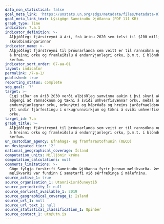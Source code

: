 ```yaml
---
data_non_statistical: false
goal_meta_link: 'https://unstats.un.org/sdgs/metadata/files/Metadata-07-0a-01.pdf'
goal_meta_link_text: Lýsigögn Sameinuðu Þjóðanna (PDF 111 KB)
graph_type: line
indicator: 7.a.1
indicator_definition: >-
  Alþjóðlegt fjárstreymi á ári, frá árinu 2020 sem telst til $100 milljarða
  skuldbindingarinnar
indicator_name: >-
  Alþjóðlegt fjárstreymi til þróunarlanda sem veitt er til rannsókna og þróunar
  á hreinni orku og framleiðslu á endurnýjanlegri orku, þ.m.t. í blönduðum
  kerfum.
indicator_sort_order: 07-aa-01
layout: indicator
permalink: /7-a-1/
published: true
reporting_status: complete
sdg_goal: '7'
target: >-
  Eigi síðar en árið 2030 verði alþjóðleg samvinna aukin í því skyni að auðvelda
  aðgengi að rannsóknum og tækni á sviði umhverfisvænnar orku, meðal annars
  endurnýjanlegrar orku, orkunýtni og háþróaðs og hreins jarðefnaeldsneytis, og
  ýtt undir fjárfestingu í orkugrunnvirkjum og tækni á sviði umhverfisvænnar
  orku.
target_id: 7.a
graph_title: >-
  Alþjóðlegt fjárstreymi til þróunarlanda sem veitt er til rannsókna og þróunar
  á hreinni orku og framleiðslu á endurnýjanlegri orku, þ.m.t. í blönduðum
  kerfum.
un_custodian_agency: Efnahags- og framfarastofnunin (OECD)
un_designated_tier: '2'
national_geographical_coverage: Ísland
computation_units: Milljónir króna
computation_calculations: null
comments_limitations: >-
  Gögn fylgja forskrift Sameinuðu Þjóðanna fyrir þennan mælikvarða. Þessi
  mælikvarði var fundinn í samstarfi við sérfræðinga í málefninu.
source_active_1: true
source_organisation_1: Utanríkisráðuneytið
source_periodicity_1: null
source_earliest_available_1: 2019
source_geographical_coverage_1: Ísland
source_url_1: null
source_url_text_1: null
source_statistical_classification_1: Opinber
source_contact_1: utn@utn.is
---
```

